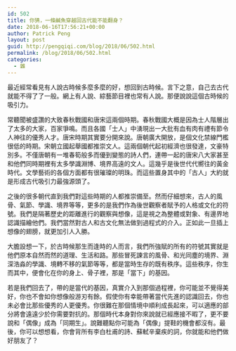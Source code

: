 ```yaml
---
id: 502
title: 你猜，一條鹹魚穿越回古代能不能翻身？
date: 2018-06-16T17:56:21+00:00
author: Patrick Peng
layout: post
guid: http://pengqiqi.com/blog/2018/06/502.html
permalink: /blog/2018/06/502.html
categories:
  - 雜
---
```

最近經常看見有人說古時候多麼多麼的好，想回到古時候。言下之意，自己去古代就能不得了了一般。網上有人說、綜藝節目裡也常有人說。那便說說這個古時候的吸引力。

常聽聞被盛讚的大致春秋戰國和唐宋這兩個時期。春秋戰國大概是因為士人階層出了太多的大家，百家爭鳴。而且各國「士人」中湧現出一大批有血有肉有禮有節令人神往的優秀人才。唐宋時期其實要分開來說。唐朝廣大開放，是個文化禁線門檻很低的時期。宋朝立國起舉國都推崇文人。這兩個朝代起初經濟也很發達，文豪特別多。不僅唐朝有一堆春筍般多而優到變態的詩人們，連帶一起的唐宋八大家甚至和他們同時期裡有太多學識淵博、境界高遠的文人。這幾乎是後世代代嚮往的黃金時代。文學藝術的各個方面都有很璀璨的明珠。而這些置身其中的「古人」大約就是形成古代吸引力最強源頭了。

之後的很多朝代直到我們對這些時期的人都推崇備至。然而仔細想來，古人的風骨、氣節、學識、境界等等，更多的是我們作為後世觀察者賦予的人格或文化的符號。我們是隔著歷史的距離進行的觀察與想像，這是視之為整體或對象、有邊界地認識描繪他們。我們當然對古人和古文化無法做到過程式的介入。正如此一旦插上想像的翅膀，就更加引人入勝。

大膽設想一下，於古時候那生而逢時的人而言，我們所強賦的所有的符號其實就是他們原本自然而然的道理、生活和路。那些冒死諫言的風骨、和光同塵的境界、淵深浩淼的學識、境轉不移的氣節等等，都是當時生存的既有秩序。這些秩序，你生而其中，便會化在你的身上、骨子裡，那是「當下」的基因。

若是我們回去了，帶的是當代的基因，真實介入到那個過程裡，你可能並不覺得美好，你也不會如你想像般游刃有餘。假使你有幸能帶著當代先進的認識回去，你也未必會比那些優秀的人更優秀。你很難在那個情境中順利成長起來，可以適應的部分將會遠遠少於你需要對抗的。那個時代本身對你來說就已經應接不暇了，更不要說和「偶像」成為「同期生」。說難聽點你可能為「偶像」提鞋的機會都沒有。最後，你可以想想看，你會背所有李白杜甫的詩、蘇軾辛棄疾的詞，你就能和他們做好朋友了？